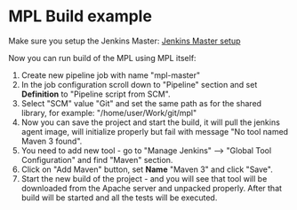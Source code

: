 MPL Build example
=================

Make sure you setup the Jenkins Master: [Jenkins Master setup](Jenkins-Master-setup)

Now you can run build of the MPL using MPL itself:

1. Create new pipeline job with name "mpl-master"
2. In the job configuration scroll down to "Pipeline" section and set **Definition** to "Pipeline script from SCM".
3. Select "SCM" value "Git" and set the same path as for the shared library, for example: "/home/user/Work/git/mpl"
4. Now you can save the project and start the build, it will pull the jenkins agent image, will initialize properly but fail with message "No tool named Maven 3 found".
5. You need to add new tool - go to "Manage Jenkins" --> "Global Tool Configuration" and find "Maven" section.
6. Click on "Add Maven" button, set **Name** "Maven 3" and click "Save".
7. Start the new build of the project - and you will see that tool will be downloaded from the Apache server and unpacked properly. After that build will be started and all the tests will be executed.